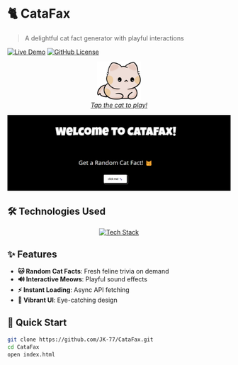 # 🐈 CataFax 

> A delightful cat fact generator with playful interactions

[![Live Demo](https://img.shields.io/badge/Demo-%F0%9F%9A%80-blue)](https://catafax.vercel.app/)
[![GitHub License](https://img.shields.io/github/license/JK-77/CataFax)](https://github.com/JK-77/CataFax/blob/main/LICENSE)

<p align="center">
  <a href="https://catafax.vercel.app/">
    <img src="./cat-icon.png" width="100" alt="Launch CataFax">
    <br>
    <em>Tap the cat to play!</em>
  </a>
</p>

![Project Screenshot](./github-readme-cover.png)

## 🛠 Technologies Used

<div align="center">
  <a href="https://skillicons.dev">
    <img src="https://skillicons.dev/icons?i=html,css,js,git,github,vscode" alt="Tech Stack"/>
  </a>
</div>

## ✨ Features
- **🐱 Random Cat Facts**: Fresh feline trivia on demand
- **🔊 Interactive Meows**: Playful sound effects
- **⚡ Instant Loading**: Async API fetching
- **🌈 Vibrant UI**: Eye-catching design

## 🚀 Quick Start
```bash
git clone https://github.com/JK-77/CataFax.git
cd CataFax
open index.html
